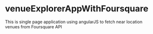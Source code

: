 # venueExplorerAppWithFoursquare
This is single page application using angularJS to fetch near location venues from Foursquare API
